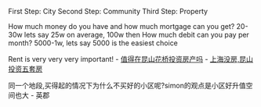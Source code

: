 First Step: City
Second Step: Community
Third Step: Property

How much money do you have and how much mortgage can you get? 20-30w lets say 25w on average, 100w then
How much debit can you pay per month? 5000-1w, lets say 5000 is the easiest choice

Rent is very very very important!
    - [值得在昆山花桥投资房产吗](http://www.zhihu.com/question/26987997)
    - [上海没房,昆山投资五套房](http://www.myliving.cn/special_list/26/959/2011_04_06_17_15_54.htm)

同一个地段,买得起的情况下为什么不买好的小区呢?simon的观点是小区好升值空间也大
    - 英郡
